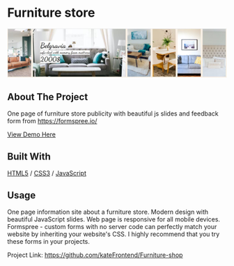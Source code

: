 <div>


  <h1>Furniture store </h1>
  
  <img src="Furniture.JPG" alt="Furniture">
 
</div>

<!-- ABOUT THE PROJECT -->
## About The Project
One page of furniture store publicity with beautiful js slides and feedback form from https://formspree.io/

  <p>
    <a href="https://furniture-me.glitch.me">View Demo Here</a>
  </p>




## Built With

[HTML5](https://www.w3schools.com/html/) / [CSS3](https://www.w3schools.com/css/) / [JavaScript](https://www.w3schools.com/js/)
 



<!-- USAGE EXAMPLES -->
## Usage
One page information site about a furniture store.
Modern design with beautiful JavaScript slides.
Web page is responsive for all mobile devices.
Formspree - custom forms with no server code can perfectly match your website by inheriting your website's CSS.
I highly recommend that you try these forms in your projects.





Project Link: https://github.com/kateFrontend/Furniture-shop



